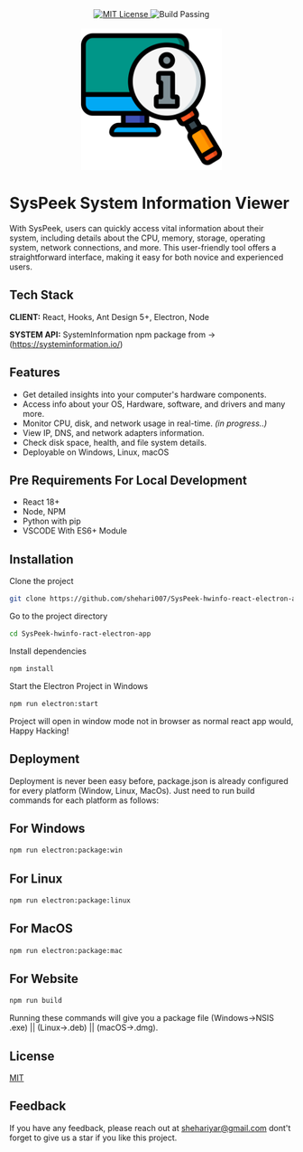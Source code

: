 

<div align="center">
  <a href="https://choosealicense.com/licenses/mit/">
    <img src="https://img.shields.io/badge/LICENSE-MIT-blue?style=flat-square" alt="MIT License">
  </a>
  
  <img src="https://img.shields.io/badge/BUILD-PASSING-green?style=flat-square" alt="Build Passing">
</div>

<br/>



<div align="center">
    <img src="https://github.com/shehari007/SysPeek-hwinfo-react-electron-app/blob/main/public/logo192.png?raw=true" height="250px" width="250px">
</div>



# SysPeek System Information Viewer

With SysPeek, users can quickly access vital information about their system, including details about the CPU, memory, storage, operating system, network connections, and more. This user-friendly tool offers a straightforward interface, making it easy for both novice and experienced users.

## Tech Stack

**CLIENT:** React, Hooks, Ant Design 5+, Electron, Node

**SYSTEM API:** SystemInformation npm package from -> (https://systeminformation.io/)


## Features

- Get detailed insights into your computer's hardware components.
-  Access info about your OS, Hardware, software, and drivers and many more.
- Monitor CPU, disk, and network usage in real-time. _(in progress..)_
- View IP, DNS, and network adapters information.
- Check disk space, health, and file system details.
- Deployable on Windows, Linux, macOS 


## Pre Requirements For Local Development

- React 18+
- Node, NPM
- Python with pip
- VSCODE With ES6+ Module
## Installation

Clone the project

```bash
git clone https://github.com/shehari007/SysPeek-hwinfo-react-electron-app.git
```

Go to the project directory

```bash
cd SysPeek-hwinfo-ract-electron-app
```

Install dependencies

```bash
npm install
```

Start the Electron Project in Windows

```bash
npm run electron:start
```
Project will open in window mode not in browser as normal react app would, Happy Hacking!
## Deployment

Deployment is never been easy before, package.json is already configured for every platform (Window, Linux, MacOs). Just need to run build commands for each platform as follows:
## For Windows
```bash
npm run electron:package:win
```
## For Linux
```bash
npm run electron:package:linux
```
## For MacOS
```bash
npm run electron:package:mac
```
## For Website
```bash
npm run build
```
Running these commands will give you a package file (Windows->NSIS .exe) || (Linux->.deb) || (macOS->.dmg).
## License

[MIT](https://choosealicense.com/licenses/mit/)


## Feedback

If you have any feedback, please reach out at shehariyar@gmail.com
dont't forget to give us a star if you like this project.
